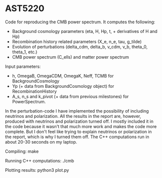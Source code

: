 # AST5220

Code for reproducing the CMB power spectrum. It computes the following:

  - Background cosmology parameters (eta, H, Hp, t, + derivatives of H and Hp)
  - Recombination history related parameters (X_e, n_e, tau, g_tilde)
  - Evolution of perturbations (delta_cdm, delta_b, v_cdm, v_b, theta_0, theta_1, etc.)
  - CMB power spectrum (C_ells) and matter power spectrum

Input parameters:
  - h, OmegaB, OmegaCDM, OmegaK, Neff, TCMB for BackgroundCosmology
  - Yp (+ data from BackgroundCosmology object) for RecombinationHistory
  - A_s, n_s and k_pivot (+ data from previous milestones) for PowerSpectrum.

In the perturbation-code I have implemented the possibility of including neutrinos and polarization. All the results in the report are, however, produced with neutrinos and polarization turned off. I mostly included it in the code because it wasn't that much more work and makes the code more complete. But I don't feel like trying to explain
neutrinos or polarization in the report, which is why I turned them off. The C++ computations run in about 20-30 seconds
on my laptop.

Compiling:
make

Running C++ computations:
./cmb

Plotting results:
python3 plot.py
